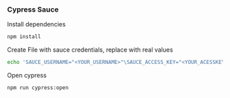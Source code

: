 ### Cypress Sauce


Install dependencies
```bash
npm install
```

Create File with sauce credentials, replace with real values
```bash
echo 'SAUCE_USERNAME="<YOUR_USERNAME>"\SAUCE_ACCESS_KEY="<YOUR_ACESSKEY>"' > .env
```

Open cypress
```bash
npm run cypress:open
```
